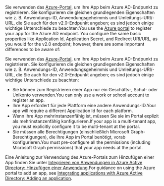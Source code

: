 <span data-ttu-id="218e6-p111">Sie verwenden das [Azure-Portal](https://aka.ms/aadapplist), um Ihre App beim Azure AD-Endpunkt zu registrieren. Sie konfigurieren die gleichen grundlegenden Eigenschaften wie z. B. Anwendungs-ID, Anwendungsgeheimmis und Umleitungs-URI/-URL, die Sie auch für den v2.0-Endpunkt angeben; es sind jedoch einige wichtige Unterschiede zu beachten:</span><span class="sxs-lookup"><span data-stu-id="218e6-p111">You use the [Azure portal](https://aka.ms/aadapplist) to register your app for the Azure AD endpoint. You configure the same basic properties like Application Id, Application Secret, and Redirect URI/URL, as you would for the v2.0 endpoint; however, there are some important differences to be aware of:</span></span>

Sie verwenden das [Azure-Portal](https://aka.ms/aadapplist), um Ihre App beim Azure AD-Endpunkt zu registrieren. Sie konfigurieren die gleichen grundlegenden Eigenschaften wie z. B. Anwendungs-ID, Anwendungsgeheimmis und Umleitungs-URI/-URL, die Sie auch für den v2.0-Endpunkt angeben; es sind jedoch einige wichtige Unterschiede zu beachten: 

- <span data-ttu-id="218e6-182">Sie können zum Registrieren einer App nur ein Geschäfts-, Schul- oder Unikonto verwenden.</span><span class="sxs-lookup"><span data-stu-id="218e6-182">You can only use a work or school account to register an app.</span></span>
- <span data-ttu-id="218e6-183">Ihre App erfordert für jede Plattform eine andere Anwendungs-ID.</span><span class="sxs-lookup"><span data-stu-id="218e6-183">Your app will require a different Application Id for each platform.</span></span>
- <span data-ttu-id="218e6-184">Wenn Ihre App mehrinstanzenfähig ist, müssen Sie sie im Portal explizit als mehrinstanzenfähig konfigurieren.</span><span class="sxs-lookup"><span data-stu-id="218e6-184">If your app is a multi-tenant app, you must explicitly configure it to be multi-tenant at the portal.</span></span>
- <span data-ttu-id="218e6-185">Sie müssen alle Berechtigungen (einschließlich Microsoft Graph-Berechtigungen), die Ihre App im Portal benötigt, vorab konfigurieren.</span><span class="sxs-lookup"><span data-stu-id="218e6-185">You must pre-configure all the permissions (including Microsoft Graph permissions) that your app needs at the portal.</span></span> 

<span data-ttu-id="218e6-186">Eine Anleitung zur Verwendung des Azure-Portals zum Hinzufügen einer App finden Sie unter [Integrieren von Anwendungen in Azure Active Directory: Hinzufügen einer Anwendung](https://docs.microsoft.com/azure/active-directory/develop/active-directory-integrating-applications#adding-an-application).</span><span class="sxs-lookup"><span data-stu-id="218e6-186">For guidance on using the Azure portal to add an app, see [Integrating applications with Azure Active Directory: Adding an application](https://docs.microsoft.com/azure/active-directory/develop/active-directory-integrating-applications#adding-an-application).</span></span>
